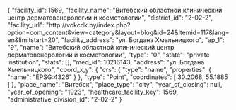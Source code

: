 {
    "facility_id": 1569,
    "facility_name": "Витебский областной клинический центр дерматовенерологии и косметологии",
    "district_id": "2-02-2",
    "facility_url": "http:\/\/vokcdk.by\/index.php?option=com_content&view=category&layout=blog&id=24&Itemid=117&lang=en&limitstart=20",
    "facility_address": "ул. Богдана Хмельницкого",
    "ap_1": "9",
    "name": "Витебский областной клинический центр дерматовенерологии и косметологии",
    "type": "0",
    "state": "private institution",
    "stats": [],
    "med_id": 10216143,
    "address": "ул. Богдана Хмельницкого",
    "coord_x_y": {
        "crs": {
            "type": "name",
            "properties": {
                "name": "EPSG:4326"
            }
        },
        "type": "Point",
        "coordinates": [
            30.2068,
            55.1885
        ]
    },
    "place_name": "Витебск",
    "place_type": "city",
    "year_of_closing": null,
    "year_of_opening": "1923",
    "healthcare_facility_key": 1569,
    "administrative_division_id": "2-02-2"
}
